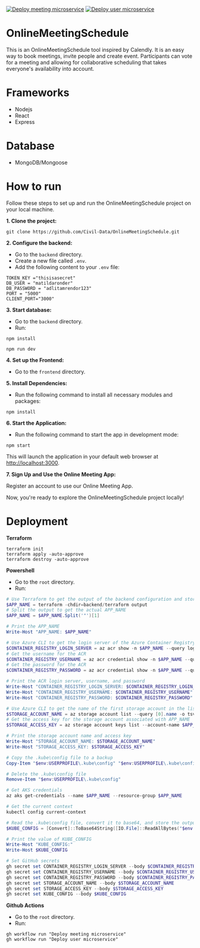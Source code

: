 [![Deploy meeting microservice](https://github.com/JoelScarinius/MeetingScheduler/actions/workflows/meeting.yaml/badge.svg)](https://github.com/JoelScarinius/MeetingScheduler/actions/workflows/meeting.yaml)
[![Deploy user microservice](https://github.com/JoelScarinius/MeetingScheduler/actions/workflows/user.yaml/badge.svg)](https://github.com/JoelScarinius/MeetingScheduler/actions/workflows/user.yaml)

# OnlineMeetingSchedule

This is an OnlineMeetingSchedule tool inspired by Calendly.
It is an easy way to book meetings, invite people and create event.
Participants can vote for a meeting and allowing for collaborative scheduling that takes everyone's availability into account.

# Frameworks

-   Nodejs
-   React
-   Express

# Database

-   MongoDB/Mongoose

# How to run

Follow these steps to set up and run the OnlineMeetingSchedule project on your local machine.

**1. Clone the project:**

```
git clone https://github.com/Civil-Data/OnlineMeetingSchedule.git
```

**2. Configure the backend:**

-   Go to the `backend` directory.
-   Create a new file called `.env`.
-   Add the following content to your `.env` file:

```
TOKEN_KEY ="thisisasecret"
DB_USER = "matildaronder"
DB_PASSWORD = "adlitamrendor123"
PORT = "5000"
CLIENT_PORT="3000"
```

**3. Start database:**

-   Go to the `backend` directory.
-   Run:

```
npm install
```

```
npm run dev
```

**4. Set up the Frontend:**

-   Go to the `frontend` directory.

**5. Install Dependencies:**

-   Run the following command to install all necessary modules and packages:

```
npm install
```

**6. Start the Application:**

-   Run the following command to start the app in development mode:

```
npm start
```

This will launch the application in your default web browser at [http://localhost:3000](http://localhost:3000).

**7. Sign Up and Use the Online Meeting App:**

Register an account to use our Online Meeting App.

Now, you're ready to explore the OnlineMeetingSchedule project locally!

# Deployment 

**Terraform**
```
terraform init
terraform apply -auto-approve
terraform destroy -auto-approve
```

**Powershell**
-   Go to the `root` directory.
-   Run: 
```powershell 
# Use Terraform to get the output of the backend configuration and store it in APP_NAME
$APP_NAME = terraform -chdir=backend/terraform output
# Split the output to get the actual APP_NAME
$APP_NAME = $APP_NAME.Split('"')[1]

# Print the APP_NAME
Write-Host "APP_NAME: $APP_NAME"

# Use Azure CLI to get the login server of the Azure Container Registry (ACR) associated with APP_NAME
$CONTAINER_REGISTRY_LOGIN_SERVER = az acr show -n $APP_NAME --query loginServer -o tsv
# Get the username for the ACR
$CONTAINER_REGISTRY_USERNAME = az acr credential show -n $APP_NAME --query username -o tsv
# Get the password for the ACR
$CONTAINER_REGISTRY_PASSWORD = az acr credential show -n $APP_NAME --query passwords[0].value -o tsv

# Print the ACR login server, username, and password
Write-Host "CONTAINER_REGISTRY_LOGIN_SERVER: $CONTAINER_REGISTRY_LOGIN_SERVER"
Write-Host "CONTAINER_REGISTRY_USERNAME: $CONTAINER_REGISTRY_USERNAME"
Write-Host "CONTAINER_REGISTRY_PASSWORD: $CONTAINER_REGISTRY_PASSWORD"

# Use Azure CLI to get the name of the first storage account in the list
$STORAGE_ACCOUNT_NAME = az storage account list --query [0].name -o tsv
# Get the access key for the storage account associated with APP_NAME
$STORAGE_ACCESS_KEY = az storage account keys list --account-name $APP_NAME --resource-group $APP_NAME --query [0].value -o tsv

# Print the storage account name and access key
Write-Host "STORAGE_ACCOUNT_NAME: $STORAGE_ACCOUNT_NAME"
Write-Host "STORAGE_ACCESS_KEY: $STORAGE_ACCESS_KEY"

# Copy the .kube\config file to a backup
Copy-Item "$env:USERPROFILE\.kube\config" "$env:USERPROFILE\.kube\config.bak"

# Delete the .kube\config file
Remove-Item "$env:USERPROFILE\.kube\config"

# Get AKS credentials
az aks get-credentials --name $APP_NAME --resource-group $APP_NAME

# Get the current context
kubectl config current-context

# Read the .kube\config file, convert it to base64, and store the output in KUBE_CONFIG
$KUBE_CONFIG = [Convert]::ToBase64String([IO.File]::ReadAllBytes("$env:USERPROFILE\.kube\config"))

# Print the value of KUBE_CONFIG
Write-Host "KUBE_CONFIG:"
Write-Host $KUBE_CONFIG

# Set GitHub secrets
gh secret set CONTAINER_REGISTRY_LOGIN_SERVER --body $CONTAINER_REGISTRY_LOGIN_SERVER
gh secret set CONTAINER_REGISTRY_USERNAME --body $CONTAINER_REGISTRY_USERNAME
gh secret set CONTAINER_REGISTRY_PASSWORD --body $CONTAINER_REGISTRY_PASSWORD
gh secret set STORAGE_ACCOUNT_NAME --body $STORAGE_ACCOUNT_NAME
gh secret set STORAGE_ACCESS_KEY --body $STORAGE_ACCESS_KEY
gh secret set KUBE_CONFIG --body $KUBE_CONFIG
```

**Github Actions**
-   Go to the `root` directory.
-   Run: 
```
gh workflow run "Deploy meeting microservice"
gh workflow run "Deploy user microservice"
```
